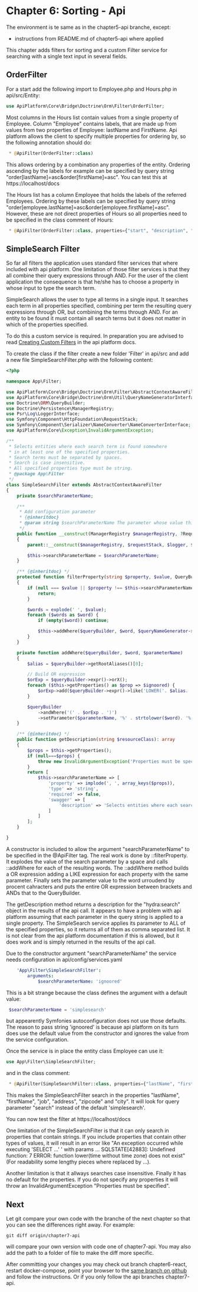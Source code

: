 Chapter 6: Sorting - Api
========================

The environment is te same as in the chapter5-api branche, except:
- instructions from README.md of chapter5-api where applied

This chapter adds filters for sorting and a custom Filter service
for searching with a single text input in several fields.


OrderFilter<a name="OrderFilter"></a>
-----------

For a start add the following import to Employee.php and Hours.php in api/src/Entity:
```php
use ApiPlatform\Core\Bridge\Doctrine\Orm\Filter\OrderFilter;
```

Most columns in the Hours list contain values from a single property of Employee.
Column "Employee" contains labels, that are made up from values from two properties of Employee:
lastName and FirstName. Api platform allows the client to specify multiple properties 
for ordering by, so the following annotation should do:
```php comment
 * @ApiFilter(OrderFilter::class)
```
This allows ordering by a combination any properties of the entity. Ordering ascending by
the labels for example can be specified by query string "order[lastName]=asc&order[firstName]=asc".
You can test this at https://localhost/docs 

The Hours list has a column Employee that holds the labels of the referred Employees. Ordering
by these labels can be specified by query string "order[employee.lastName]=asc&order[employee.firstName]=asc".
However, these are not direct properties of Hours so all properties need to be specified in the class comment
of Hours:
```php comment
 * @ApiFilter(OrderFilter::class, properties={"start", "description", "nHours", "employee.firstName", "employee.lastName"})
```

SimpleSearch Filter<a name="SimpleSearchFilter"></a>
-------------------
So far all filters the application uses standard filter services that where included with api platform. 
One limitation of those filter services is that they all combine their query expressions through AND.
For the user of the client application the consequence is that he/she has to choose a property 
in whose input to type the search term. 

SimpleSearch allows the user to type all terms in a single input. 
It searches each term in all properties specified, combining per term the resulting query expressions through OR,
but combining the terms through AND. For an entity to be found it must contain all 
search terms but it does not matter in which of the properties specified.

To do this a custom service is required. In preparation you are advised to read
[Creating Custom Filters](https://api-platform.com/docs/core/filters/#creating-custom-filters) 
in the api platform docs.

To create the class if the filter create a new folder 'Filter' in api/src 
and add a new file SimpleSearchFilter.php with the following content:
```php
<?php

namespace App\Filter;

use ApiPlatform\Core\Bridge\Doctrine\Orm\Filter\AbstractContextAwareFilter;
use ApiPlatform\Core\Bridge\Doctrine\Orm\Util\QueryNameGeneratorInterface;
use Doctrine\ORM\QueryBuilder;
use Doctrine\Persistence\ManagerRegistry;
use Psr\Log\LoggerInterface;
use Symfony\Component\HttpFoundation\RequestStack;
use Symfony\Component\Serializer\NameConverter\NameConverterInterface;
use ApiPlatform\Core\Exception\InvalidArgumentException;

/**
 * Selects entities where each search term is found somewhere
 * in at least one of the specified properties.
 * Search terms must be separated by spaces.
 * Search is case insensitive.
 * All specified properties type must be string.
 * @package App\Filter
 */
class SimpleSearchFilter extends AbstractContextAwareFilter
{
    private $searchParameterName;

    /**
     * Add configuration parameter
     * {@inheritdoc}
     * @param string $searchParameterName The parameter whose value this filter searches for
     */
    public function __construct(ManagerRegistry $managerRegistry, ?RequestStack $requestStack = null, LoggerInterface $logger = null, array $properties = null, NameConverterInterface $nameConverter = null, string $searchParameterName = 'simplesearch')
    {
        parent::__construct($managerRegistry, $requestStack, $logger, $properties, $nameConverter);

        $this->searchParameterName = $searchParameterName;
    }

    /** {@inheritdoc} */
    protected function filterProperty(string $property, $value, QueryBuilder $queryBuilder, QueryNameGeneratorInterface $queryNameGenerator, string $resourceClass, string $operationName = null, array $context = [])
    {
        if (null === $value || $property !== $this->searchParameterName) {
            return;
        }

        $words = explode(' ', $value);
        foreach ($words as $word) {
            if (empty($word)) continue;

            $this->addWhere($queryBuilder, $word, $queryNameGenerator->generateParameterName($property));
        }
    }

    private function addWhere($queryBuilder, $word, $parameterName)
    {
        $alias = $queryBuilder->getRootAliases()[0];

        // Build OR expression
        $orExp = $queryBuilder->expr()->orX();
        foreach ($this->getProperties() as $prop => $ignoored) {
            $orExp->add($queryBuilder->expr()->like('LOWER('. $alias. '.' . $prop. ')', ':' . $parameterName));
        }

        $queryBuilder
            ->andWhere('(' . $orExp . ')')
            ->setParameter($parameterName, '%' . strtolower($word). '%');
    }

    /** {@inheritdoc} */
    public function getDescription(string $resourceClass): array
    {
        $props = $this->getProperties();
        if (null===$props) {
            throw new InvalidArgumentException('Properties must be specified');
        }
        return [
            $this->searchParameterName => [
                'property' => implode(', ', array_keys($props)),
                'type' => 'string',
                'required' => false,
                'swagger' => [
                    'description' => 'Selects entities where each search term is found somewhere in at least one of the specified properties',
                ]
            ]
        ];
    }

}
```
A constructor is included to allow the argument "searchParameterName" to be specified in the @ApiFilter tag. 
The real work is done by ::filterProperty. It explodes the value of the search parameter by a space and
calls ::addWhere for each of the resulting words. The ::addWhere method builds a OR expression adding
a LIKE expression for each property with the same parameter. Finally sets the parameter value to the word urroudend by procent cahracters and puts the entire OR expression between brackets and ANDs that to the QueryBuilder.

The getDescription method returns a description for the "hydra:search" object in the results of the api call.
It appears to have a problem with api platform assuming that each parameter in the query string is applied to a single
property. The SimpleSearch service applies its parameter to ALL of the specified properties, so 
it returns all of them as comma separated list. It is not clear from the api platform documentation
if this is allowed, but it does work and is simply returned in the results of the api call.

Due to the constructor argument "searchParameterName" the service needs configuration in api/config/services.yaml
```yaml
    'App\Filter\SimpleSearchFilter':
        arguments:
            $searchParameterName: 'ignoored'
```
This is a bit strange because the class defines the argument with a default value:
```php
 $searchParameterName = 'simplesearch'
```
but appearently Symfonies autoconfiguration does not use those defaults. The reason
to pass string 'ignoored' is because api platform on its turn does use the default value from
the constructor and ignores the value from the service configuration.

Once the service is in place the entity class Employee can use it:
```php
use App\Filter\SimpleSearchFilter;

```
and in the class comment:
```php comment
 * @ApiFilter(SimpleSearchFilter::class, properties={"lastName", "firstName", "job", "address", "zipcode", "city"}, arguments={"searchParameterName"="search"})
```
This makes the SimpleSearchFilter search in the properties "lastName", "firstName", "job", "address", "zipcode" and "city".
It will look for query parameter "search" instead of the default 'simplesearch'.

You can now test the filter at https://localhost/docs 

One limitation of the SimpleSearchFilter is that it can only search in properties that contain strings.
If you include properties that contain other types of values, it will result in an error like "An exception occurred while executing 'SELECT ...' ' with params ... SQLSTATE[42883]: Undefined function: 7 ERROR:  function lower(time without time zone) does not exist"
(For readability some lengthy pieces where replaced by ...).

Another limitation is that it allways searches case insensitive. Finally it has no default for the properties. If you do not specify any properties it will throw an InvalidArgumentException "Properties must be specified". 

Next
----
Let git compare your own code with the branche of the next chapter 
so that you can see the differences right away. For example:
```shell
git diff origin/chapter7-api 
```
will compare your own version with code one of chapter7-api. You may also add the path
to a folder of file to make the diff more specific.

After committing your changes you may check out branch chapter6-react, restart docker-compose, 
point your browser to the [same branch on github](https://github.com/metaclass-nl/tutorial-api-platform/tree/chapter6-react) 
and follow the instructions. Or if you only follow the api branches chapter7-api.
